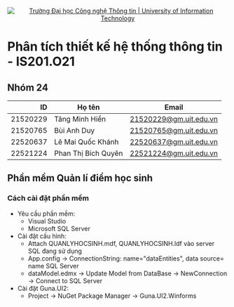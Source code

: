 <p align="center">
  <a href="https://www.uit.edu.vn/" title="Trường Đại học Công nghệ Thông tin" style="border: none;">
    <img src="https://i.imgur.com/WmMnSRt.png" alt="Trường Đại học Công nghệ Thông tin | University of Information Technology">
  </a>
</p>

# Phân tích thiết kế hệ thống thông tin - IS201.O21
## Nhóm 24
| ID | Họ tên | Email |
|------:|------------|----------|
|21520229|Tăng Minh Hiển|21520229@gm.uit.edu.vn|
|21520765|Bùi Anh Duy|21520765@gm.uit.edu.vn|
|22520637|Lê Mai Quốc Khánh|22520637@gm.uit.edu.vn|
|22521224|Phan Thị Bích Quyên|22521224@gm.uit.edu.vn|
## Phần mềm Quản lí điểm học sinh
### Cách cài đặt phần mềm
- Yêu cầu phần mềm:
  + Visual Studio
  + Microsoft SQL Server 
- Cài đặt cấu hình:
  + Attach QUANLYHOCSINH.mdf, QUANLYHOCSINH.ldf vào server SQL đang sử dụng
  + App.config -> ConnectionString: name="dataEntities", data source= name SQL Server
  + dataModel.edmx -> Update Model from DataBase -> NewConnection -> Connect to SQL Server
- Cài đặt Guna.UI2:
  + Project -> NuGet Package Manager -> Guna.UI2.Winforms 
